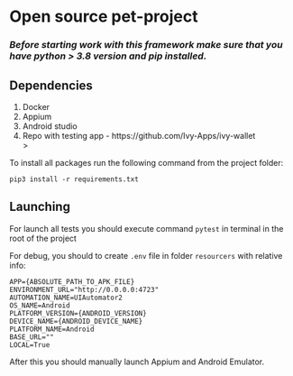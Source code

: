 # Open source pet-project
### ***Before starting work with this framework make sure that you have python > 3.8 version and pip installed.***

## **Dependencies**

<ol>
<li>Docker</li>
<li>Appium</li>
<li>Android studio</li>
<li>Repo with testing app - https://github.com/Ivy-Apps/ivy-wallet</li>>
</ol>
To install all packages run the following command from the project folder:

```
pip3 install -r requirements.txt
```


## **Launching**

For launch all tests you should execute command
```pytest``` in terminal in the root of the project

For debug, you should to create `.env` file in folder ``resourcers`` with relative info:

```
APP={ABSOLUTE_PATH_TO_APK_FILE}
ENVIRONMENT_URL="http://0.0.0.0:4723"
AUTOMATION_NAME=UIAutomator2
OS_NAME=Android
PLATFORM_VERSION={ANDROID_VERSION}
DEVICE_NAME={ANDROID_DEVICE_NAME}
PLATFORM_NAME=Android
BASE_URL=""
LOCAL=True
```

After this you should manually launch Appium and Android Emulator.
